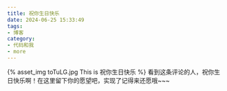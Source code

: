 ```yaml
---
title: 祝你生日快乐
date: 2024-06-25 15:33:49
tags:
- 博客
category:
- 代码和我
- more
---
```

{% asset_img toTuLG.jpg This is 祝你生日快乐 %}
看到这条评论的人，祝你生日快乐啊！在这里留下你的愿望吧，实现了记得来还愿哦~~~